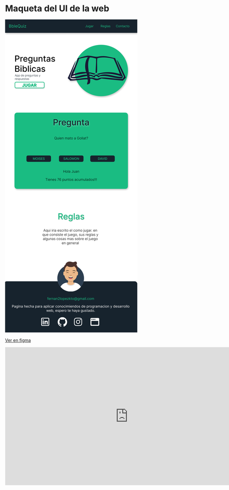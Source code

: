 # Maqueta del UI de la web

<img src="./MacBook Pro 14_ - 1.png" alt="imagen" />



<a href="https://www.figma.com/file/StiYRLYhh5ddK0EOXjSnHD/Preguntas-B%C3%ADblicas?type=design&node-id=0%3A1&mode=design&t=DGnCcwE3LqWhhcwu-1" target="_blank">Ver en figma</a>



<iframe style="border: 1px solid rgba(0, 0, 0, 0.1);" width="800" height="450" src="https://www.figma.com/embed?embed_host=share&url=https%3A%2F%2Fwww.figma.com%2Ffile%2FStiYRLYhh5ddK0EOXjSnHD%2FPreguntas-B%25C3%25ADblicas%3Ftype%3Ddesign%26node-id%3D0%253A1%26mode%3Ddesign%26t%3DDGnCcwE3LqWhhcwu-1" allowfullscreen></iframe>


